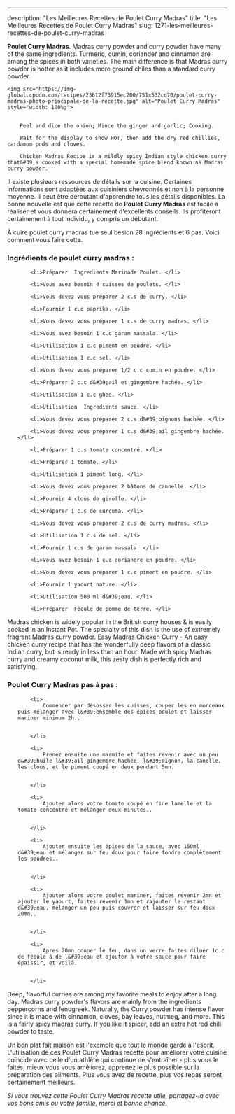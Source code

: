 ---
description: "Les Meilleures Recettes de Poulet Curry Madras"
title: "Les Meilleures Recettes de Poulet Curry Madras"
slug: 1271-les-meilleures-recettes-de-poulet-curry-madras

<p>
	<strong>Poulet Curry Madras</strong>. 
	Madras curry powder and curry powder have many of the same ingredients. Turmeric, cumin, coriander and cinnamon are among the spices in both varieties. The main difference is that Madras curry powder is hotter as it includes more ground chiles than a standard curry powder.
</p>
<p>
	
	<img src="https://img-global.cpcdn.com/recipes/23612f73915ec200/751x532cq70/poulet-curry-madras-photo-principale-de-la-recette.jpg" alt="Poulet Curry Madras" style="width: 100%;">
	
	
		Peel and dice the onion; Mince the ginger and garlic; Cooking.
	
		Wait for the display to show HOT, then add the dry red chillies, cardamom pods and cloves.
	
		Chicken Madras Recipe is a mildly spicy Indian style chicken curry that&#39;s cooked with a special homemade spice blend known as Madras curry powder.
	
</p>

Il existe plusieurs ressources de détails sur la cuisine. Certaines informations sont adaptées aux cuisiniers chevronnés et non à la personne moyenne. Il peut être déroutant d'apprendre tous les détails disponibles. La bonne nouvelle est que cette recette de <strong> Poulet Curry Madras </strong> est facile à réaliser et vous donnera certainement d'excellents conseils. Ils profiteront certainement à tout individu, y compris un débutant.

<!--inarticleads1-->

À cuire poulet curry madras tue seul besion 28 Ingrédients et 6 pas. Voici comment vous faire cette.

<h3>Ingrédients de poulet curry madras :</h3>

<ol>
	
		<li>Préparer  Ingredients Marinade Poulet. </li>
	
		<li>Vous avez besoin 4 cuisses de poulets. </li>
	
		<li>Vous devez vous préparer 2 c.s de curry. </li>
	
		<li>Fournir 1 c.c paprika. </li>
	
		<li>Vous devez vous préparer 1 c.s de curry madras. </li>
	
		<li>Vous avez besoin 1 c.c garam massala. </li>
	
		<li>Utilisation 1 c.c piment en poudre. </li>
	
		<li>Utilisation 1 c.c sel. </li>
	
		<li>Vous devez vous préparer 1/2 c.c cumin en poudre. </li>
	
		<li>Préparer 2 c.c d&#39;ail et gingembre hachée. </li>
	
		<li>Utilisation 1 c.c ghee. </li>
	
		<li>Utilisation  Ingredients sauce. </li>
	
		<li>Vous devez vous préparer 2 c.s d&#39;oignons hachée. </li>
	
		<li>Vous devez vous préparer 1 c.s d&#39;ail gingembre hachée. </li>
	
		<li>Préparer 1 c.s tomate concentré. </li>
	
		<li>Préparer 1 tomate. </li>
	
		<li>Utilisation 1 piment long. </li>
	
		<li>Vous devez vous préparer 2 bâtons de cannelle. </li>
	
		<li>Fournir 4 clous de girofle. </li>
	
		<li>Préparer 1 c.s de curcuma. </li>
	
		<li>Vous devez vous préparer 2 c.s de curry madras. </li>
	
		<li>Utilisation 1 c.s de sel. </li>
	
		<li>Fournir 1 c.s de garam massala. </li>
	
		<li>Vous avez besoin 1 c.c coriandre en poudre. </li>
	
		<li>Vous devez vous préparer 1 c.c piment en poudre. </li>
	
		<li>Fournir 1 yaourt nature. </li>
	
		<li>Utilisation 500 ml d&#39;eau. </li>
	
		<li>Préparer  Fécule de pomme de terre. </li>
	
</ol>

Madras chicken is widely popular in the British curry houses &amp; is easily cooked in an Instant Pot. The specialty of this dish is the use of extremely fragrant Madras curry powder. Easy Madras Chicken Curry - An easy chicken curry recipe that has the wonderfully deep flavors of a classic Indian curry, but is ready in less than an hour! Made with spicy Madras curry and creamy coconut milk, this zesty dish is perfectly rich and satisfying. 

<!--inarticleads2-->

<h3>Poulet Curry Madras pas à pas :</h3>

<ol>
	
		<li>
			Commencer par désosser les cuisses, couper les en morceaux puis mélanger avec l&#39;ensemble des épices poulet et laisser mariner minimum 2h..
			
			
		</li>
	
		<li>
			Prenez ensuite une marmite et faites revenir avec un peu d&#39;huile l&#39;ail gingembre hachée, l&#39;oignon, la canelle, les clous, et le piment coupé en deux pendant 5mn.
			
			
		</li>
	
		<li>
			Ajouter alors votre tomate coupé en fine lamelle et la tomate concentré et mélanger deux minutes..
			
			
		</li>
	
		<li>
			Ajouter ensuite les épices de la sauce, avec 150ml d&#39;eau et mélanger sur feu doux pour faire fondre complètement les poudres..
			
			
		</li>
	
		<li>
			Ajouter alors votre poulet mariner, faites revenir 2mn et ajouter le yaourt, faites revenir 1mn et rajouter le restant d&#39;eau, mélanger un peu puis couvrer et laisser sur feu doux 20mn..
			
			
		</li>
	
		<li>
			Apres 20mn couper le feu, dans un verre faites diluer 1c.c de fécule à de l&#39;eau et ajouter à votre sauce pour faire épaissir, et voilà.
			
			
		</li>
	
</ol>

Deep, flavorful curries are among my favorite meals to enjoy after a long day. Madras curry powder&#39;s flavors are mainly from the ingredients peppercorns and fenugreek. Naturally, the Curry powder has intense flavor since it is made with cinnamon, cloves, bay leaves, nutmeg, and more. This is a fairly spicy madras curry. If you like it spicer, add an extra hot red chili powder to taste. 

<!--inarticleads1-->

<p>
Un bon plat fait maison est l'exemple que tout le monde garde à l'esprit. L'utilisation de ces Poulet Curry Madras recette pour améliorer votre cuisine coïncide avec celle d'un athlète qui continue de s'entraîner - plus vous le faites, mieux vous vous améliorez, apprenez le plus possible sur la préparation des aliments. Plus vous avez de recette, plus vos repas seront certainement meilleurs.
</p>

<p>
<i>Si vous trouvez cette Poulet Curry Madras recette utile, partagez-la avec vos bons amis ou votre famille, merci et bonne chance.</i>
</p>
